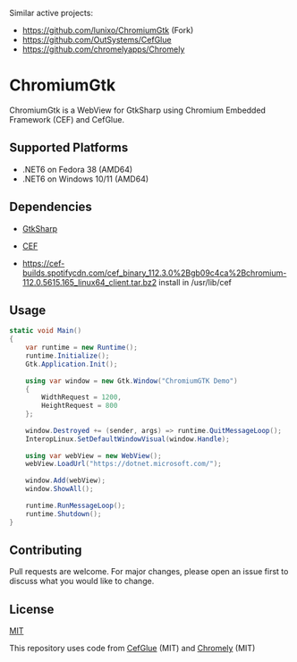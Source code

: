 
Similar active projects:

* https://github.com/lunixo/ChromiumGtk (Fork)
* https://github.com/OutSystems/CefGlue
* https://github.com/chromelyapps/Chromely


# ChromiumGtk

ChromiumGtk is a WebView for GtkSharp using Chromium Embedded Framework (CEF) and CefGlue.


## Supported Platforms

* .NET6 on Fedora 38 (AMD64)
* .NET6 on Windows 10/11 (AMD64)

## Dependencies

* [GtkSharp](https://github.com/GtkSharp/GtkSharp)
* [CEF](https://bitbucket.org/chromiumembedded/cef/)

* https://cef-builds.spotifycdn.com/cef_binary_112.3.0%2Bgb09c4ca%2Bchromium-112.0.5615.165_linux64_client.tar.bz2 install in /usr/lib/cef

## Usage

```C#
static void Main()
{
    var runtime = new Runtime();
    runtime.Initialize();
    Gtk.Application.Init();
    
    using var window = new Gtk.Window("ChromiumGTK Demo")
    {
        WidthRequest = 1200,
        HeightRequest = 800
    };
    
    window.Destroyed += (sender, args) => runtime.QuitMessageLoop();
    InteropLinux.SetDefaultWindowVisual(window.Handle);
    
    using var webView = new WebView();
    webView.LoadUrl("https://dotnet.microsoft.com/");
    
    window.Add(webView);
    window.ShowAll();
    
    runtime.RunMessageLoop();
    runtime.Shutdown();
}
```

## Contributing
Pull requests are welcome. For major changes, please open an issue first to discuss what you would like to change.

## License
[MIT](https://choosealicense.com/licenses/mit/)

This repository uses code from [CefGlue](https://gitlab.com/xiliumhq/chromiumembedded/cefglue) (MIT) and [Chromely](https://github.com/chromelyapps/Chromely) (MIT)
